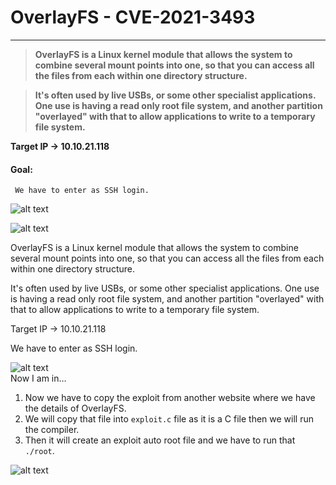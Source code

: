 # OverlayFS - CVE-2021-3493
---
<b> 

> OverlayFS is a Linux kernel module that allows the system to combine several mount points into one, so that you can access all the files from each within one directory structure.

> It's often used by live USBs, or some other specialist applications. One use is having a read only root file system, and another partition "overlayed" with that to allow applications to write to a temporary file system.
</b>


<b>Target IP → 10.10.21.118</b>

#### Goal:
     We have to enter as SSH login.



![alt text](image.png)



![alt text](image-1.png)

OverlayFS is a Linux kernel module that allows the system to combine several mount points into one, so that you can access all the files from each within one directory structure.

It's often used by live USBs, or some other specialist applications. One use is having a read only root file system, and another partition "overlayed" with that to allow applications to write to a temporary file system.

Target IP → 10.10.21.118

We have to enter as SSH login.


![alt text](image-2.png)  
Now I am in…

1. Now we have to copy the exploit from another website where we have the details of OverlayFS.
2. We will copy that file into `exploit.c` file as it is a C file then we will run the compiler.
3. Then it will create an exploit auto root file and we have to run that `./root`.


![alt text](image-3.png)